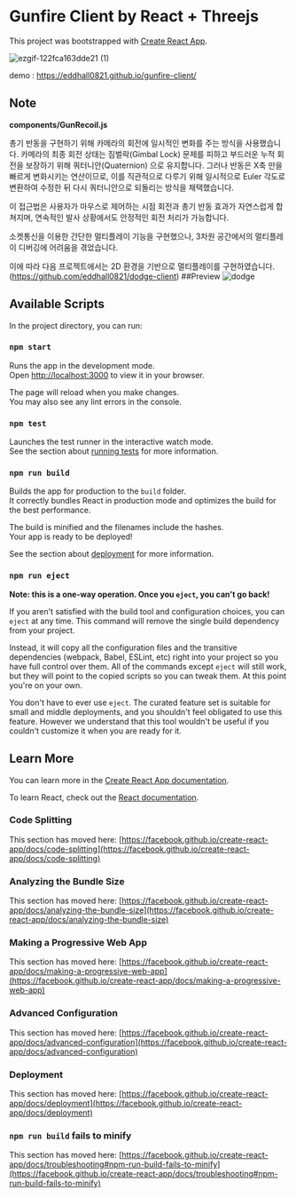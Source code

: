 # Gunfire Client by React + Threejs
This project was bootstrapped with [Create React App](https://github.com/facebook/create-react-app).



![ezgif-122fca163dde21 (1)](https://github.com/user-attachments/assets/61cfc9fb-3cdb-49d1-905e-c0505daa8690)

demo : https://eddhall0821.github.io/gunfire-client/

## Note

**components/GunRecoil.js** 

총기 반동을 구현하기 위해 카메라의 회전에 일시적인 변화를 주는 방식을 사용했습니다. 카메라의 최종 회전 상태는 짐벌락(Gimbal Lock) 문제를 피하고 부드러운 누적 회전을 보장하기 위해 쿼터니안(Quaternion) 으로 유지합니다. 그러나 반동은 X축 만을 빠르게 변화시키는 연산이므로, 이를 직관적으로 다루기 위해 일시적으로 Euler 각도로 변환하여 수정한 뒤 다시 쿼터니안으로 되돌리는 방식을 채택했습니다.

이 접근법은 사용자가 마우스로 제어하는 시점 회전과 총기 반동 효과가 자연스럽게 합쳐지며, 연속적인 발사 상황에서도 안정적인 회전 처리가 가능합니다.



소켓통신을 이용한 간단한 멀티플레이 기능을 구현했으나, 3차원 공간에서의 멀티플레이 디버깅에 어려움을 겪었습니다.

이에 따라 다음 프로젝트에서는 2D 환경을 기반으로 멀티플레이를 구현하였습니다. (https://github.com/eddhall0821/dodge-client)
##Preview
![dodge](https://github.com/user-attachments/assets/dd80b3ff-034e-4181-a5d8-c9d60d10cb0d)


## Available Scripts

In the project directory, you can run:

### `npm start`

Runs the app in the development mode.\
Open [http://localhost:3000](http://localhost:3000) to view it in your browser.

The page will reload when you make changes.\
You may also see any lint errors in the console.

### `npm test`

Launches the test runner in the interactive watch mode.\
See the section about [running tests](https://facebook.github.io/create-react-app/docs/running-tests) for more information.

### `npm run build`

Builds the app for production to the `build` folder.\
It correctly bundles React in production mode and optimizes the build for the best performance.

The build is minified and the filenames include the hashes.\
Your app is ready to be deployed!

See the section about [deployment](https://facebook.github.io/create-react-app/docs/deployment) for more information.

### `npm run eject`

**Note: this is a one-way operation. Once you `eject`, you can't go back!**

If you aren't satisfied with the build tool and configuration choices, you can `eject` at any time. This command will remove the single build dependency from your project.

Instead, it will copy all the configuration files and the transitive dependencies (webpack, Babel, ESLint, etc) right into your project so you have full control over them. All of the commands except `eject` will still work, but they will point to the copied scripts so you can tweak them. At this point you're on your own.

You don't have to ever use `eject`. The curated feature set is suitable for small and middle deployments, and you shouldn't feel obligated to use this feature. However we understand that this tool wouldn't be useful if you couldn't customize it when you are ready for it.


## Learn More

You can learn more in the [Create React App documentation](https://facebook.github.io/create-react-app/docs/getting-started).

To learn React, check out the [React documentation](https://reactjs.org/).

### Code Splitting

This section has moved here: [https://facebook.github.io/create-react-app/docs/code-splitting](https://facebook.github.io/create-react-app/docs/code-splitting)

### Analyzing the Bundle Size

This section has moved here: [https://facebook.github.io/create-react-app/docs/analyzing-the-bundle-size](https://facebook.github.io/create-react-app/docs/analyzing-the-bundle-size)

### Making a Progressive Web App

This section has moved here: [https://facebook.github.io/create-react-app/docs/making-a-progressive-web-app](https://facebook.github.io/create-react-app/docs/making-a-progressive-web-app)

### Advanced Configuration

This section has moved here: [https://facebook.github.io/create-react-app/docs/advanced-configuration](https://facebook.github.io/create-react-app/docs/advanced-configuration)

### Deployment

This section has moved here: [https://facebook.github.io/create-react-app/docs/deployment](https://facebook.github.io/create-react-app/docs/deployment)

### `npm run build` fails to minify

This section has moved here: [https://facebook.github.io/create-react-app/docs/troubleshooting#npm-run-build-fails-to-minify](https://facebook.github.io/create-react-app/docs/troubleshooting#npm-run-build-fails-to-minify)
